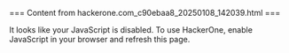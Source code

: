=== Content from hackerone.com_c90ebaa8_20250108_142039.html ===


It looks like your JavaScript is disabled. To use HackerOne, enable JavaScript in your browser and refresh this page.


